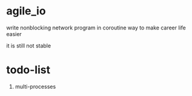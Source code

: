 # agile_io
write nonblocking network program in coroutine way to make career life easier

it is still not stable

# todo-list
1. multi-processes
